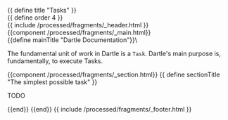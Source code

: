 {{ define title "Tasks" }}\
{{ define order 4 }}\
{{ include /processed/fragments/_header.html }}\
{{component /processed/fragments/_main.html}}\
{{define mainTitle "Dartle Documentation"}}\

The fundamental unit of work in Dartle is a `Task`. Dartle's main purpose is, fundamentally, to execute Tasks.

{{component /processed/fragments/_section.html}}
{{ define sectionTitle "The simplest possible task" }}

TODO

{{end}}
{{end}}
{{ include /processed/fragments/_footer.html }}